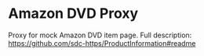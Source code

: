 # Amazon DVD Proxy
Proxy for mock Amazon DVD item page. Full description: https://github.com/sdc-https/ProductInformation#readme
